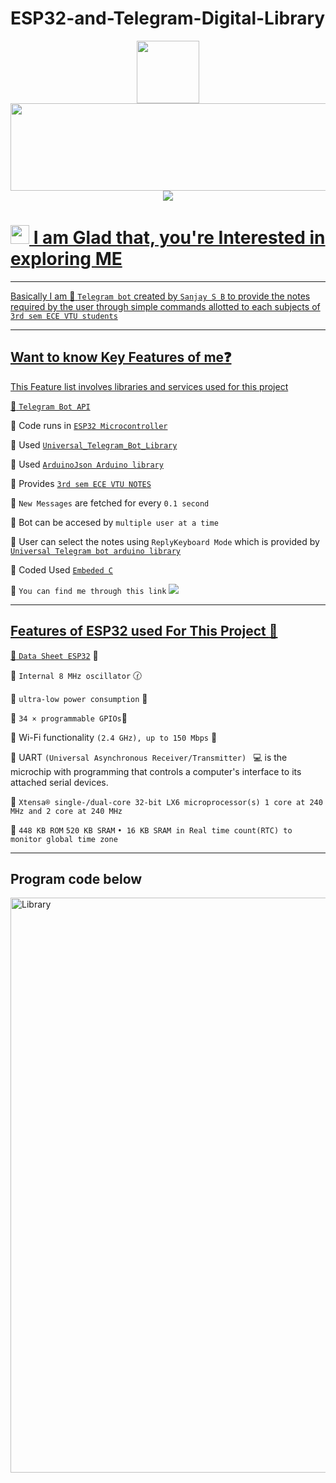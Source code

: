 # ESP32-and-Telegram-Digital-Library

<!--[![SVG Banners](https://svg-banners.vercel.app/api?type=luminance&text1=Hi,%20I%20am%20Sanjay%20🌻&width=800&height=140)](https://github.com/Akshay090/svg-banners)
-->
<div id="header" align="center">
 <img src="https://media.giphy.com/media/M9gbBd9nbDrOTu1Mqx/giphy.gif" width="100"/>
  
  </div>
<div id="header" align="center" >
  <img src="https://svg-banners.vercel.app/api?type=luminance&text1=Created%20By,%20Sanjay%20🌻&width=1000&height=140" width="800" height="140"/>


  </br>
  <a href="https://telegram.me/sanjaybyranna"><img src="https://img.shields.io/badge/Telegram-2CA5E0?style=for-the-badge&logo=telegram&logoColor=white"/>
</div>

<h1>
  
 <img src="https://media.giphy.com/media/hvRJCLFzcasrR4ia7z/giphy.gif" width="30px"/>
 I am Glad that, you're Interested in exploring ME
</h1>

------------------------------


Basically I am :robot: `Telegram bot` created by `Sanjay S B` to provide the notes required by the user through simple commands allotted to each subjects of `3rd sem ECE VTU students`


----------------------------
Want to know Key Features of me:question:
------------------------------

This Feature list involves libraries and services used for this project 

:star2: [`Telegram Bot API`](https://core.telegram.org/bots/api)


:star2: Code runs in [`ESP32 Microcontroller`](https://www.espressif.com/en/products/socs/esp32)



:star2: Used [`Universal_Telegram_Bot_Library`](https://github.com/witnessmenow/Universal-Arduino-Telegram-Bot) 

:star2: Used [`ArduinoJson Arduino library`](https://www.arduino.cc/reference/en/libraries/arduinojson/)

:star2: Provides [`3rd sem ECE VTU NOTES`](https://t.me/ECE3rdSemRnsitNotes2021)

:star2: `New Messages` are fetched for every `0.1 second`

:star2: Bot can be accesed by `multiple user at a time`  

:star2: User can select the notes using `ReplyKeyboard Mode` which is provided by [`Universal Telegram bot arduino library`](https://github.com/witnessmenow/Universal-Arduino-Telegram-Bot)

:star2: Coded Used [`Embeded C`](https://en.wikipedia.org/wiki/Embedded_C)

:star2: ```You can find me through this link``` <a href="https://telegram.me/sbsaesp32_bot"><img src="https://img.shields.io/badge/Telegram-2CA5E0?style=for-the-badge&logo=telegram&logoColor=white"/>


-----------------------------------------------------

Features of ESP32 used For This Project	:file_folder:
------------------------------------



:star2:  [`Data Sheet ESP32`](https://www.espressif.com/sites/default/files/documentation/esp32_datasheet_en.pdf) :page_with_curl:

:star2: `Internal 8 MHz oscillator` :clock130:

:star2: `ultra-low power consumption` 	:battery:

:star2: `34 × programmable GPIOs`:electric_plug:

:star2: Wi-Fi functionality  `(2.4 GHz), up to 150 Mbps` 	:tokyo_tower:

:star2: UART `(Universal Asynchronous Receiver/Transmitter) ` :computer: is the microchip with programming that controls a 
computer's interface to its attached serial devices.

:star2: `Xtensa® single-/dual-core 32-bit LX6 microprocessor(s) 1 core at 240 MHz and 2 core at 240 MHz`

:star2: `448 KB ROM` `520 KB SRAM` `• 16 KB SRAM in Real time count(RTC) to monitor global time zone`

--------------------------
 Program code below
-------------------------

<img width="920" alt="Library" src="https://user-images.githubusercontent.com/90672297/180591726-41aa1ef5-d47b-47aa-8331-f51912fb9ae5.png">
